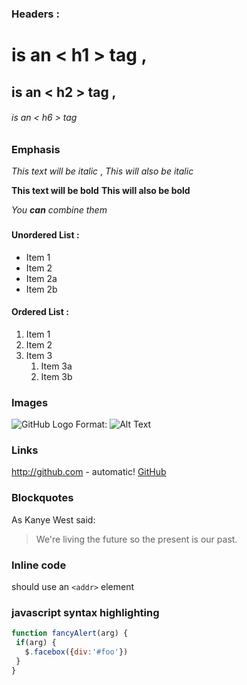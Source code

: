 ﻿### Headers : ` ` 
 # is an < h1 > tag  ,
 ## is an < h2 > tag  ,
 ###### is an < h6 > tag  

### Emphasis

 *This text will be italic*  ,
 _This will also be italic_  

 **This text will be bold** 
 __This will also be bold__ 

  _You **can** combine them_ 

###  
#### Unordered List : 

  * Item 1 
 * Item 2 
  * Item 2a 
  * Item 2b 

#### Ordered List : 

 1. Item 1 
 1. Item 2 
 1. Item 3 
    1. Item 3a 
    1. Item 3b 

### Images

  ![GitHub Logo](https://avatars0.githubusercontent.com/u/6296819?s=40&v=4) 
  Format: ![Alt Text](url) 

### Links
  http://github.com - automatic! 
 [GitHub](http://github.com) 

### Blockquotes

 As Kanye West said: 

 > We're living the future so 
 > the present is our past. 

### Inline code

 should use an `<addr>` element 
### javascript syntax highlighting
 ```javascript
function fancyAlert(arg) {
  if(arg) {
    $.facebox({div:'#foo'})
  }
}
```
